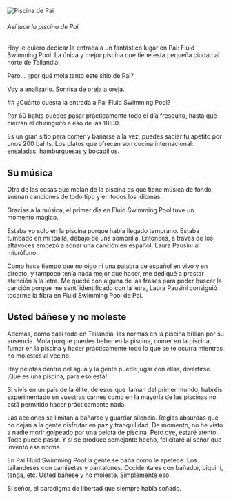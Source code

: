 ![Piscina de Pai](https://lh3.googleusercontent.com/GCvME_pOfSxZPjMGkPATfBA09wjKm8c5T_pWSt97m4QYH7jIBeu9aRPQtXAIeJ_tHSz9iof-YMpDCVSR55opsTSbjN0n8K67EXlLvtHYILtg0l08Tfo_nyAGfxhPag-eLk4la8qey-iFioHo72MVqlEzyHc3QEJykD_HgqOf3kTVM6uY4rLJKNNjWQQCIOHDsd84F9IZU01lyx0MGVRJH4KV4Zl6WJaNGtn_MzML7TQfv9iivmO8_qHtDjo5c4CvpBcJ2zhJAc4A85JWK35dwmAhBmPmXbrT4wFRDvnz_kbTW-CKJ9DpDbjbJBufCW_KAbCw5u9JfK1xO6aT2aFaKqSLFt-31yFSkGGImRVMOMcbDPGyiAvuhJNz1WIcGg5NXYTZldFr61-3A8HxZMxOLgdcJXWxwJIATPTPWvcsNBAhoxeDgxVzi_xvD22pWmYNrRkeotZAZ3ecBisIRaxT-Jiw5qq6n-Lv4DxZVI-5EF-VQyY0r3MSU2FTlasEpV65VToDDVEgMqdsXV7ZGn7xO7gmL46uvJgzQgzQTHakeElBvWvi2G7UqBzv-ekEE9bAfVoa-0GjaI1MZdu_cGWfIxX9NSid2cHQ4jzqfMPYioAsV4z03HKY2NvByj7sOhidPKbD2oR1cplNiiqfcaA_MEk23wtnehjHxz8KlIca823ahAQ=w800-no)

###### Así luce la piscina de Pai

Hoy le quiero dedicar la entrada a un fantástico lugar en Pai: Fluid Swimming Pool. La única y mejor piscina que tiene esta pequeña ciudad al norte de Tailandia.

Pero... ¿por qué mola tanto este sitio de Pai?

Voy a analizarlo. Sonrisa de oreja a oreja.

## ¿Cuánto cuesta la entrada a Pai Fluid Swimming Pool?

Por 60 bahts puedes pasar prácticamente todo el día fresquito, hasta que cierran el chiringuito a eso de las 18:00.

Es un gran sitio para comer y bañarse a la vez; puedes saciar tu apetito por unos 200 bahts. Los platos que ofrecen son cocina internacional: ensaladas, hamburguesas y bocadillos.

## Su música

Otra de las cosas que molan de la piscina es que tiene música de fondo, suenan canciones de todo tipo y en todos los idiomas.

Gracias a la música, el primer día en Fluid Swimming Pool tuve un momento mágico.

Estaba yo solo en la piscina porque había llegado temprano. Estaba tumbado en mi toalla, debajo de una sombrilla. Entonces, a través de los altavoces empezó a sonar una canción en español; Laura Pausini al micrófono.

Como hace tiempo que no oigo ni una palabra de español en vivo y en directo, y tampoco tenía nada mejor que hacer, me dediqué a prestar atención a la letra. Me quedé con alguna de las frases para poder buscar la canción porque me sentí identificado con la letra, Laura Pausini consiguió tocarme la fibra en Fluid Swimming Pool de Pai.

## Usted báñese y no moleste

Además, como casi todo en Tailandia, las normas en la piscina brillan por su ausencia. Mola porque puedes beber en la piscina, comer en la piscina, fumar en la piscina y hacer prácticamente todo lo que se te ocurra mientras no molestes al vecino.

Hay pelotas dentro del agua y la gente puede jugar con ellas, divertirse. ¡Qué es una piscina, para eso está!

Si vivís en un país de la élite, de esos que llaman del primer mundo, habréis experimentado en vuestras carnes como en la mayoría de las piscinas no está permitido hacer prácticamente nada.

Las acciones se limitan a bañarse y guardar silencio. Reglas absurdas que no dejan a la gente disfrutar en paz y tranquilidad. De momento, no he visto a nadie morir golpeado por una pelota de piscina. Pero oye, estaré atento. Todo puede pasar. Y si se produce semejante hecho, felicitaré al señor que inventó esa norma.

En Pai Fluid Swimming Pool la gente se baña como le apetece. Los tailandeses con camisetas y pantalones. Occidentales con bañador, biquini, tanga, etc. Usted báñese y no moleste. Simplemente eso.

Sí señor, el paradigma de libertad que siempre había soñado.